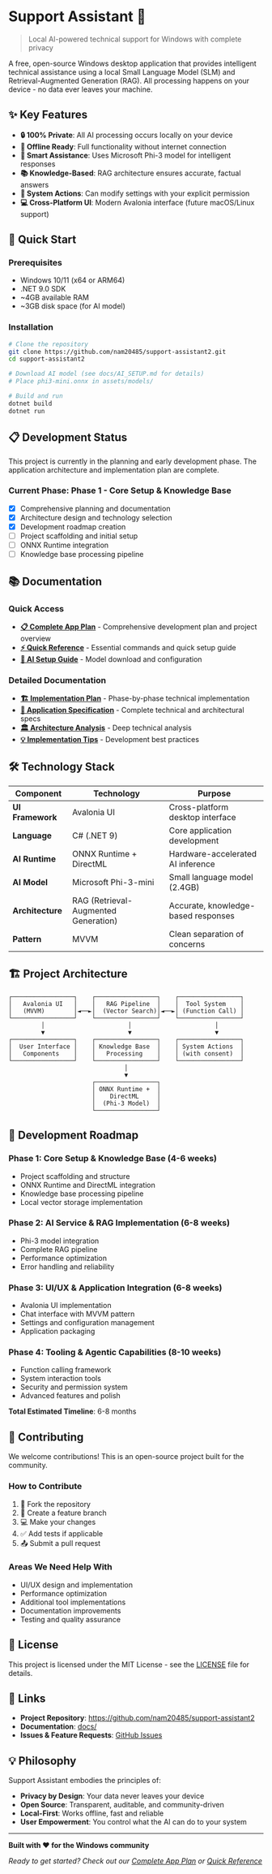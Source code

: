 # Support Assistant 🤖

> Local AI-powered technical support for Windows with complete privacy

A free, open-source Windows desktop application that provides intelligent technical assistance using a local Small Language Model (SLM) and Retrieval-Augmented Generation (RAG). All processing happens on your device - no data ever leaves your machine.

## ✨ Key Features

- **🔒 100% Private**: All AI processing occurs locally on your device
- **📱 Offline Ready**: Full functionality without internet connection  
- **🤖 Smart Assistance**: Uses Microsoft Phi-3 model for intelligent responses
- **📚 Knowledge-Based**: RAG architecture ensures accurate, factual answers
- **🔧 System Actions**: Can modify settings with your explicit permission
- **💻 Cross-Platform UI**: Modern Avalonia interface (future macOS/Linux support)

## 🚀 Quick Start

### Prerequisites
- Windows 10/11 (x64 or ARM64)
- .NET 9.0 SDK
- ~4GB available RAM
- ~3GB disk space (for AI model)

### Installation
```bash
# Clone the repository
git clone https://github.com/nam20485/support-assistant2.git
cd support-assistant2

# Download AI model (see docs/AI_SETUP.md for details)
# Place phi3-mini.onnx in assets/models/

# Build and run
dotnet build
dotnet run
```

## 📋 Development Status

This project is currently in the planning and early development phase. The application architecture and implementation plan are complete.

### Current Phase: Phase 1 - Core Setup & Knowledge Base
- [x] Comprehensive planning and documentation
- [x] Architecture design and technology selection
- [x] Development roadmap creation
- [ ] Project scaffolding and initial setup
- [ ] ONNX Runtime integration
- [ ] Knowledge base processing pipeline

## 📚 Documentation

### Quick Access
- **[📋 Complete App Plan](APP_PLAN.md)** - Comprehensive development plan and project overview
- **[⚡ Quick Reference](QUICK_REFERENCE.md)** - Essential commands and quick setup guide
- **[🤖 AI Setup Guide](docs/AI_SETUP.md)** - Model download and configuration

### Detailed Documentation
- **[🏗️ Implementation Plan](docs/ImplementationPlan.txt)** - Phase-by-phase technical implementation
- **[📐 Application Specification](docs/ai-new-app-template.md)** - Complete technical and architectural specs
- **[🏛️ Architecture Analysis](docs/Architecting%20AI%20for%20Open-Source%20Windows%20Applications.md)** - Deep technical analysis
- **[💡 Implementation Tips](docs/ImplementationTips.txt)** - Development best practices

## 🛠️ Technology Stack

| Component | Technology | Purpose |
|-----------|------------|---------|
| **UI Framework** | Avalonia UI | Cross-platform desktop interface |
| **Language** | C# (.NET 9) | Core application development |
| **AI Runtime** | ONNX Runtime + DirectML | Hardware-accelerated AI inference |
| **AI Model** | Microsoft Phi-3-mini | Small language model (2.4GB) |
| **Architecture** | RAG (Retrieval-Augmented Generation) | Accurate, knowledge-based responses |
| **Pattern** | MVVM | Clean separation of concerns |

## 🏗️ Project Architecture

```
┌─────────────────┐    ┌─────────────────┐    ┌─────────────────┐
│   Avalonia UI   │    │   RAG Pipeline  │    │  Tool System    │
│   (MVVM)        │◄──►│  (Vector Search)│◄──►│ (Function Call) │
└─────────────────┘    └─────────────────┘    └─────────────────┘
         │                       │                       │
         ▼                       ▼                       ▼
┌─────────────────┐    ┌─────────────────┐    ┌─────────────────┐
│  User Interface │    │ Knowledge Base  │    │ System Actions  │
│   Components    │    │   Processing    │    │ (with consent)  │
└─────────────────┘    └─────────────────┘    └─────────────────┘
                                │
                                ▼
                       ┌─────────────────┐
                       │ ONNX Runtime +  │
                       │    DirectML     │
                       │  (Phi-3 Model)  │
                       └─────────────────┘
```

## 🎯 Development Roadmap

### Phase 1: Core Setup & Knowledge Base (4-6 weeks)
- Project scaffolding and structure
- ONNX Runtime and DirectML integration
- Knowledge base processing pipeline
- Local vector storage implementation

### Phase 2: AI Service & RAG Implementation (6-8 weeks)
- Phi-3 model integration
- Complete RAG pipeline
- Performance optimization
- Error handling and reliability

### Phase 3: UI/UX & Application Integration (6-8 weeks)
- Avalonia UI implementation
- Chat interface with MVVM pattern
- Settings and configuration management
- Application packaging

### Phase 4: Tooling & Agentic Capabilities (8-10 weeks)
- Function calling framework
- System interaction tools
- Security and permission system
- Advanced features and polish

**Total Estimated Timeline**: 6-8 months

## 🤝 Contributing

We welcome contributions! This is an open-source project built for the community.

### How to Contribute
1. 🍴 Fork the repository
2. 🌟 Create a feature branch
3. 💻 Make your changes
4. ✅ Add tests if applicable
5. 📤 Submit a pull request

### Areas We Need Help With
- UI/UX design and implementation
- Performance optimization
- Additional tool implementations
- Documentation improvements
- Testing and quality assurance

## 📜 License

This project is licensed under the MIT License - see the [LICENSE](LICENSE) file for details.

## 🔗 Links

- **Project Repository**: https://github.com/nam20485/support-assistant2
- **Documentation**: [docs/](docs/)
- **Issues & Feature Requests**: [GitHub Issues](https://github.com/nam20485/support-assistant2/issues)

## 💡 Philosophy

Support Assistant embodies the principles of:
- **Privacy by Design**: Your data never leaves your device
- **Open Source**: Transparent, auditable, and community-driven
- **Local-First**: Works offline, fast and reliable
- **User Empowerment**: You control what the AI can do to your system

---

**Built with ❤️ for the Windows community**

*Ready to get started? Check out our [Complete App Plan](APP_PLAN.md) or [Quick Reference](QUICK_REFERENCE.md)*